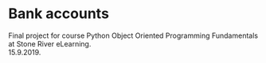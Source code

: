 # Bank accounts

Final project for course Python Object Oriented Programming Fundamentals at Stone River eLearning. <br>
15.9.2019.
